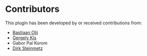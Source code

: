 Contributors
============

This plugin has been developed by or received contributions from:
- [Bastiaan Olij](https://github.com/BastiaanOlij)
- [Gergely Kis](https://github.com/kisg)
- Gabor Pal Korom
- [Dirk Steinmetz](https://github.com/rsjtdrjgfuzkfg)

